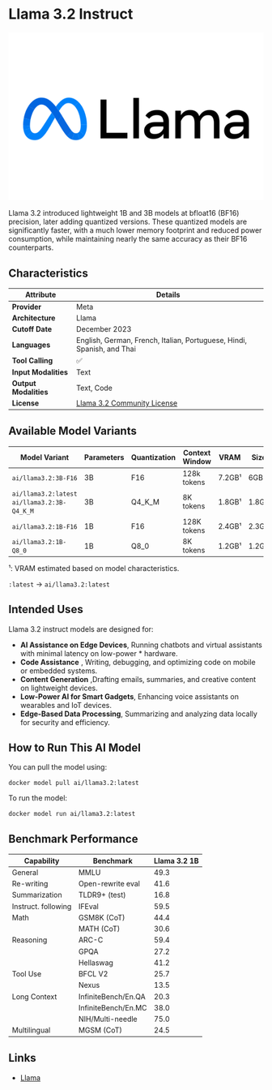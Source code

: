 # Llama 3.2 Instruct

![logo](https://github.com/docker/model-cards/raw/refs/heads/main/logos/meta-280x184-overview@2x.svg)

Llama 3.2 introduced lightweight 1B and 3B models at bfloat16 (BF16) precision, later adding quantized versions. These quantized models are significantly faster, with a much lower memory footprint and reduced power consumption, while maintaining nearly the same accuracy as their BF16 counterparts. 

## Characteristics

| Attribute             | Details       |
|---------------------- |-------------- |
| **Provider**          | Meta          |
| **Architecture**      | Llama         |
| **Cutoff Date**       | December 2023 |
| **Languages**         | English, German, French, Italian, Portuguese, Hindi, Spanish, and Thai |
| **Tool Calling**      | ✅            |
| **Input Modalities**  | Text          |
| **Output Modalities** | Text, Code    |
| **License**           | [Llama 3.2 Community License](https://github.com/meta-llama/llama-models/blob/main/models/llama3_2/LICENSE) |

## Available Model Variants

| Model Variant                                | Parameters | Quantization | Context Window | VRAM   | Size  | 
|--------------------------------------------- |------------|--------------|----------------|--------|-------|
| `ai/llama3.2:3B-F16`                         | 3B         | F16          | 128k tokens    | 7.2GB¹ | 6GB   |
| `ai/llama3.2:latest` `ai/llama3.2:3B-Q4_K_M` | 3B         | Q4_K_M       | 8K tokens      | 1.8GB¹ | 1.8GB | 
| `ai/llama3.2:1B-F16`                         | 1B         | F16          | 128K tokens    | 2.4GB¹ | 2.3GB |
| `ai/llama3.2:1B-Q8_0`                        | 1B         | Q8_0         | 8K tokens      | 1.2GB¹ | 1.2GB | 

¹: VRAM estimated based on model characteristics.

`:latest` → `ai/llama3.2:latest`

## Intended Uses

Llama 3.2 instruct models are designed for:

- **AI Assistance on Edge Devices**, Running chatbots and virtual assistants with minimal latency on low-power * hardware.
-  **Code Assistance** , Writing, debugging, and optimizing code on mobile or embedded systems.
- **Content Generation** ,Drafting emails, summaries, and creative content on lightweight devices.
- **Low-Power AI for Smart Gadgets**, Enhancing voice assistants on wearables and IoT devices.
- **Edge-Based Data Processing**, Summarizing and analyzing data locally for security and efficiency.

## How to Run This AI Model

You can pull the model using:
```
docker model pull ai/llama3.2:latest
```

To run the model:
```
docker model run ai/llama3.2:latest
```

## Benchmark Performance

| Capability            | Benchmark                | Llama 3.2 1B |
|----------------------|---------------------------|--------------|
| General              | MMLU                      | 49.3         |
| Re-writing           | Open-rewrite eval         | 41.6         |
| Summarization        | TLDR9+ (test)             | 16.8         |
| Instruct. following  | IFEval                    | 59.5         |
| Math                 | GSM8K (CoT)               | 44.4         |
|                      | MATH (CoT)                | 30.6         |
| Reasoning            | ARC-C                     | 59.4         |
|                      | GPQA                      | 27.2         |
|                      | Hellaswag                 | 41.2         |
| Tool Use             | BFCL V2                   | 25.7         |
|                      | Nexus                     | 13.5         |
| Long Context         | InfiniteBench/En.QA       | 20.3         |
|                      | InfiniteBench/En.MC       | 38.0         |
|                      | NIH/Multi-needle          | 75.0         |
| Multilingual         | MGSM (CoT)                | 24.5         |




## Links
- [Llama](https://www.llama.com/)
